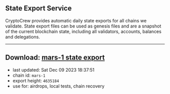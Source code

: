 ## State Export Service
CryptoCrew provides automatic daily state exports for all chains we validate. State export files can be used as genesis files and are a snapshot of the current blockchain state, including all validators, accounts, balances and delegations.

---
**Download: [mars-1 state export](https://dl.ccvalidators.com/SERVICE/mars/mars-1_export_4635184.json)**
---

- last updated: Sat Dec 09 2023 18:37:51
- chain id: `mars-1`
- export height: `4635184`
- use for: airdrops, local tests, chain recovery

